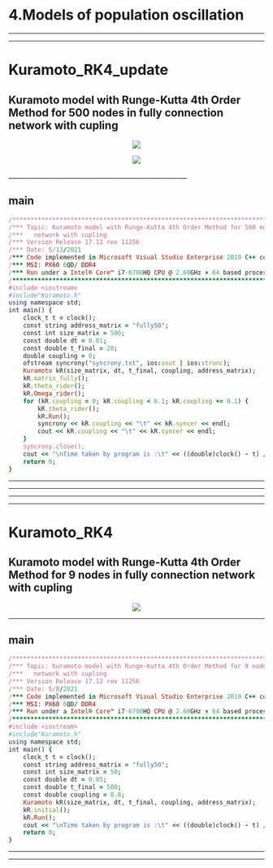 # 4.Models of population oscillation
__________________________________________________________________
--------------------------------------------------------------
# Kuramoto_RK4_update
## Kuramoto model with Runge-Kutta 4th Order Method for 500 nodes in fully connection network with cupling
<p align="center">
 <img src="https://github.com/aliseif321/4.Models_of_population_oscillation/blob/main/Kuramoto_RK4_update/Picture/Fully%20connection%20network%20with%20500%20nodes.png?raw=true" >
 </p>
 
 
 
 <p align="center">
 <img src="https://github.com/aliseif321/4.Models_of_population_oscillation/blob/main/Kuramoto_RK4_update/Picture/book.png?raw=true" >
 </p>
_______________________________________________________

## main
```ruby
/************************************************************************************************/
/*** Topic: Kuramoto model with Runge-Kutta 4th Order Method for 500 nodes in fully connection***/
/***   network with cupling                                                                   ***/
/*** Version Release 17.12 rev 11256                                                Ali-Seif  ***/
/*** Date: 5/13/2021                                                                           ***/
/*** Code implemented in Microsoft Visual Studio Enterprise 2019 C++ compiler                 ***/
/*** MSI: PX60 6QD/ DDR4                                                                      ***/
/*** Run under a Intel® Core™ i7-6700HQ CPU @ 2.60GHz × 64 based processor with 16 GB RAM     ***/
/************************************************************************************************/
#include <iostream>                                                             //import library for cout and endl and etc.
#include"Kuramoto.h"                                                            //import library Kuramoto
using namespace std;                                                            //using standard 
int main() {                                                                    //
    clock_t t = clock();                                                        //time start record
    const string address_matrix = "fully50";                                    //name matrix file
    const int size_matrix = 500;                                                //number of node size of matrix clom and row
    const double dt = 0.01;                                                     //step lenth
    const double t_final = 20;                                                  //time final
    double coupling = 0;                                                        //stringh cupling
    ofstream syncrony("syncrony.txt", ios::out | ios::trunc);                   //create file .txt for save sync volt
    Kuramoto kR(size_matrix, dt, t_final, coupling, address_matrix);            //call class and input initial variable
    kR.matrix_fully();                                                          //run initial cundition
    kR.theta_rider();                                                           //read random between 0 to 2pi normal
    kR.Omega_rider();                                                           //read random between 0 to 1 ufiform
    for (kR.coupling = 0; kR.coupling < 6.1; kR.coupling += 0.1) {              //foor loop cont coupling
        kR.theta_rider();                                                       //read random between 0 to 2pi normal
        kR.Run();                                                               //run kuramato model
        syncrony << kR.coupling << "\t" << kR.syncer << endl;                   //print time and sync in .txt
        cout << kR.coupling << "\t" << kR.syncer << endl;                       //type time and sync in .txt
    }                                                                           //
    syncrony.close();                                                           //close file .txt
    cout << "\nTime taken by program is :\t" << ((double)clock() - t) / CLOCKS_PER_SEC << " sec\nfinish\n";//calculate time run
    return 0;                                                                   //run program was correct
}

``` 
__________________________________________________________________
--------------------------------------------------------------
__________________________________________________________________
--------------------------------------------------------------
# Kuramoto_RK4
## Kuramoto model with Runge-Kutta 4th Order Method for 9 nodes in fully connection network with cupling
<p align="center">
 <img src="https://github.com/aliseif321/4.Models_of_population_oscillation/blob/main/Kuramoto_RK4/Pic/Untitled.png?raw=true" >
 </p>
 
_______________________________________________________

## main
```ruby
/************************************************************************************************/
/*** Topic: Kuramoto model with Runge-Kutta 4th Order Method for 9 nodes in fully connection  ***/
/***   network with cupling                                                                   ***/
/*** Version Release 17.12 rev 11256                                                Ali-Seif  ***/
/*** Date: 5/8/2021                                                                           ***/
/*** Code implemented in Microsoft Visual Studio Enterprise 2019 C++ compiler                 ***/
/*** MSI: PX60 6QD/ DDR4                                                                      ***/
/*** Run under a Intel® Core™ i7-6700HQ CPU @ 2.60GHz × 64 based processor with 16 GB RAM     ***/
/************************************************************************************************/
#include <iostream>                                                             //import library for cout and endl and etc.
#include"Kuramoto.h"                                                            //import library Kuramoto
using namespace std;                                                            //using standard 
int main() {                                                                    //
    clock_t t = clock();                                                        //time start record
    const string address_matrix = "fully50";                                      //name matrix file
    const int size_matrix = 50;                                                //number of node size of matrix clom and row
    const double dt = 0.05;                                                     //step lenth
    const double t_final = 500;                                                 //time final
    const double coupling = 0.8;                                                //stringh cupling
    Kuramoto kR(size_matrix, dt, t_final, coupling, address_matrix);            //call class and input initial variable
    kR.initial();                                                               //run initial cundition
    kR.Run();                                                                   //run kuramato model
    cout << "\nTime taken by program is :\t" << ((double)clock() - t) / CLOCKS_PER_SEC << " sec\nfinish\n";
    return 0;                                                                   //run program was correct
}


``` 
__________________________________________________________________
--------------------------------------------------------------
